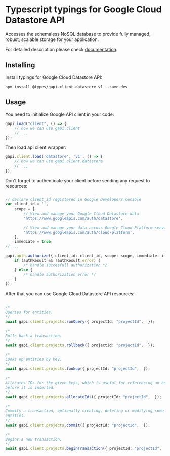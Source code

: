 # Typescript typings for Google Cloud Datastore API
Accesses the schemaless NoSQL database to provide fully managed, robust, scalable storage for your application.

For detailed description please check [documentation](https://cloud.google.com/datastore/).

## Installing

Install typings for Google Cloud Datastore API:
```
npm install @types/gapi.client.datastore-v1 --save-dev
```

## Usage

You need to initialize Google API client in your code:
```typescript
gapi.load("client", () => { 
    // now we can use gapi.client
    // ... 
});
```

Then load api client wrapper:
```typescript
gapi.client.load('datastore', 'v1', () => {
    // now we can use gapi.client.datastore
    // ... 
});
```

Don't forget to authenticate your client before sending any request to resources:
```typescript

// declare client_id registered in Google Developers Console
var client_id = '',
    scope = [     
        // View and manage your Google Cloud Datastore data
        'https://www.googleapis.com/auth/datastore',
    
        // View and manage your data across Google Cloud Platform services
        'https://www.googleapis.com/auth/cloud-platform',
    ],
    immediate = true;
// ...

gapi.auth.authorize({ client_id: client_id, scope: scope, immediate: immediate }, authResult => {
    if (authResult && !authResult.error) {
        /* handle succesfull authorization */
    } else {
        /* handle authorization error */
    }
});            
```

After that you can use Google Cloud Datastore API resources:

```typescript 
    
/* 
Queries for entities.  
*/
await gapi.client.projects.runQuery({ projectId: "projectId",  }); 
    
/* 
Rolls back a transaction.  
*/
await gapi.client.projects.rollback({ projectId: "projectId",  }); 
    
/* 
Looks up entities by key.  
*/
await gapi.client.projects.lookup({ projectId: "projectId",  }); 
    
/* 
Allocates IDs for the given keys, which is useful for referencing an entity
before it is inserted.  
*/
await gapi.client.projects.allocateIds({ projectId: "projectId",  }); 
    
/* 
Commits a transaction, optionally creating, deleting or modifying some
entities.  
*/
await gapi.client.projects.commit({ projectId: "projectId",  }); 
    
/* 
Begins a new transaction.  
*/
await gapi.client.projects.beginTransaction({ projectId: "projectId",  });
```